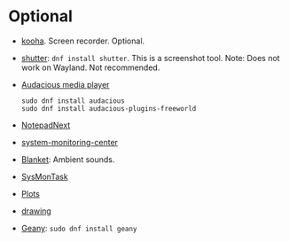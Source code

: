 # Optional

- [kooha](https://github.com/SeaDve/Kooha). Screen recorder. Optional.
- [shutter](https://shutter-project.org/): `dnf install shutter`. This is a screenshot tool. Note: Does not work on Wayland. Not recommended.
- [Audacious media player](https://audacious-media-player.org/)

    ```shell
    sudo dnf install audacious
    sudo dnf install audacious-plugins-freeworld
    ```

- [NotepadNext](https://github.com/dail8859/NotepadNext)
- [system-monitoring-center](https://github.com/hakandundar34coding/system-monitoring-center)
- [Blanket](https://github.com/rafaelmardojai/blanket): Ambient sounds.
- [SysMonTask](https://github.com/KrispyCamel4u/SysMonTask)
- [Plots](https://github.com/alexhuntley/Plots/)
- [drawing](https://github.com/maoschanz/drawing)
- [Geany](https://www.geany.org): `sudo dnf install geany`
